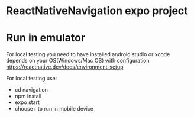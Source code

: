 # ReactNativeNavigation expo project

# Run in emulator

For local testing you need to have installed android studio or xcode depends on your OS(Windows/Mac OS) with configuration https://reactnative.dev/docs/environment-setup

For local testing use:
* cd navigation
* npm install
* expo start
* choose r to run in mobile device
